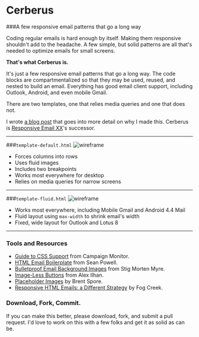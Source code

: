 Cerberus
========

###A few responsive email patterns that go a long way

Coding regular emails is hard enough by itself. Making them responsive shouldn't add to the headache. A few simple, but solid patterns are all that's needed to optimize emails for small screens.

**That's what Cerberus is.**

It's just a few responsive email patterns that go a long way. The code blocks are compartmentalized so that they may be used, reused, and nested to build an email. Everything has good email client support, including Outlook, Android, and even mobile Gmail.

There are two templates, one that relies media queries and one that does not.

I wrote [a blog post](http://www.tedgoas.com/blog/cerberus-responsive-email-templates/) that goes into more detail on why I made this. Cerberus is [Responsive Email XX](https://github.com/TedGoas/Responsive-Email-XX)'s successor.

***

###`template-default.html`
![wireframe](https://raw.github.com/TedGoas/Cerberus/master/assets/wireframe-default.png)
* Forces columns into rows
* Uses fluid images
* Includes two breakpoints
* Works most everywhere for desktop
* Relies on media queries for narrow screens

***

###`template-fluid.html`
![wireframe](https://raw.github.com/TedGoas/Cerberus/master/assets/wireframe-fluid.png)
* Works most everywhere, including Mobile Gmail and Android 4.4 Mail
* Fluid layout using `max-width` to shrink email's width
* Fixed, wide layout for Outlook and Lotus 8

***

### Tools and Resources
* [Guide to CSS Support](http://www.campaignmonitor.com/css) from Campaign Monitor.
* [HTML Email Boilerplate](http://htmlemailboilerplate.com/) from Sean Powell.
* [Bulletproof Email Background Images](http://backgrounds.cm/) from Stig Morten Myre.
* [Image-Less Buttons](http://codepen.io/Omgitsonlyalex/pen/cKEyx) from Alex Ilhan.
* [Placeholder Images](http://placehold.it/) by Brent Spore.
* [Responsive HTML Emails: a Different Strategy](http://blog.fogcreek.com/responsive-html-emails-a-different-strategy/) by Fog Creek.

### Download, Fork, Commit.
If you can make this better, please download, fork, and submit a pull request. I'd love to work on this with a few folks and get it as solid as can be.